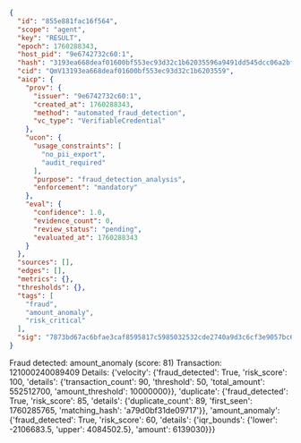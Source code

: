 ```json
{
  "id": "855e881fac16f564",
  "scope": "agent",
  "key": "RESULT",
  "epoch": 1760288343,
  "host_pid": "9e6742732c60:1",
  "hash": "3193ea668deaf01600bf553ec93d32c1b62035596a9491dd545dcc06a2bf7e7b",
  "cid": "QmV13193ea668deaf01600bf553ec93d32c1b6203559",
  "aicp": {
    "prov": {
      "issuer": "9e6742732c60:1",
      "created_at": 1760288343,
      "method": "automated_fraud_detection",
      "vc_type": "VerifiableCredential"
    },
    "ucon": {
      "usage_constraints": [
        "no_pii_export",
        "audit_required"
      ],
      "purpose": "fraud_detection_analysis",
      "enforcement": "mandatory"
    },
    "eval": {
      "confidence": 1.0,
      "evidence_count": 0,
      "review_status": "pending",
      "evaluated_at": 1760288343
    }
  },
  "sources": [],
  "edges": [],
  "metrics": {},
  "thresholds": {},
  "tags": [
    "fraud",
    "amount_anomaly",
    "risk_critical"
  ],
  "sig": "7873bd67ac6bfae3caf8595817c5985032532cde2740a9d3c6cf3e9057bc6875"
}
```

Fraud detected: amount_anomaly (score: 81)
Transaction: 121000240089409
Details: {'velocity': {'fraud_detected': True, 'risk_score': 100, 'details': {'transaction_count': 90, 'threshold': 50, 'total_amount': 552512700, 'amount_threshold': 10000000}}, 'duplicate': {'fraud_detected': True, 'risk_score': 85, 'details': {'duplicate_count': 89, 'first_seen': 1760285765, 'matching_hash': 'a79d0bf31de09717'}}, 'amount_anomaly': {'fraud_detected': True, 'risk_score': 60, 'details': {'iqr_bounds': {'lower': -2106683.5, 'upper': 4084502.5}, 'amount': 6139030}}}